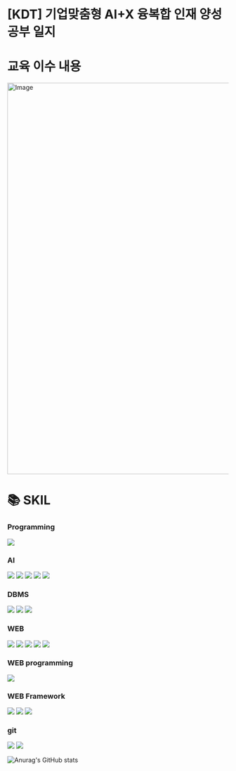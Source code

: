 # [KDT] 기업맞춤형 AI+X 융복합 인재 양성 공부 일지

# 교육 이수 내용
<img width="628" height="893" alt="Image" src="https://github.com/user-attachments/assets/593d18a3-5c86-472d-9047-e435ede8b035" />

# 📚 SKIL
 ### Programming
<div>
  <img src="https://img.shields.io/badge/python-3776AB?style=for-the-badge&logo=python&logoColor=white"> 
</div>

 ### AI
<div>
  <img src="https://img.shields.io/badge/DeeepLearning(tensorflow)-ff00ff?style=for-the-badge&logo=DeeepLearning&logoColor=black">
  <img src="https://img.shields.io/badge/MachineLearning(sklearn)-55ff55?style=for-the-badge&logo=MachineLearning&logoColor=white">
  <img src="https://img.shields.io/badge/LLM-55ff55?style=for-the-badge&logo=LLM&logoColor=white">
  <img src="https://img.shields.io/badge/HuggingFace-F7DF1E?style=for-the-badge&logo=HuggingFace&logoColor=black">
  <img src="https://img.shields.io/badge/Ollama-55ff55?style=for-the-badge&logo=Ollama&logoColor=white">
</div>

 ### DBMS 
<div>
  <img src="https://img.shields.io/badge/oracle-F80000?style=for-the-badge&logo=oracle&logoColor=white">
  <img src="https://img.shields.io/badge/mysql-4479A1?style=for-the-badge&logo=mysql&logoColor=white">
  <img src="https://img.shields.io/badge/sqlite-447900?style=for-the-badge&logo=sqlite&logoColor=white">
</div>

 ### WEB
 <div>
  <img src="https://img.shields.io/badge/html-E34F26?style=for-the-badge&logo=html5&logoColor=white">
  <img src="https://img.shields.io/badge/css-1572B6?style=for-the-badge&logo=css3&logoColor=white">
  <img src="https://img.shields.io/badge/bootstrap-7952B3?style=for-the-badge&logo=bootstrap&logoColor=white">
  <img src="https://img.shields.io/badge/javascript-F7DF1E?style=for-the-badge&logo=javascript&logoColor=black">
  <img src="https://img.shields.io/badge/jquery-0769AD?style=for-the-badge&logo=jquery&logoColor=white">
</div>

 ### WEB programming
<div> 
  <img src="https://img.shields.io/badge/JSP-db46ca?style=for-the-badge&logo=eclipse&logoColor=white">
</div>

 ### WEB Framework
<div>
  <img src="https://img.shields.io/badge/fastapi-FF0000?style=for-the-badge&logo=fastapi&logoColor=white">
  <img src="https://img.shields.io/badge/flask-000000?style=for-the-badge&logo=flask&logoColor=white">
  <img src="https://img.shields.io/badge/django-FCC624?style=for-the-badge&logo=django&logoColor=black"> 
</div>

 ### git
 <div>
  <img src="https://img.shields.io/badge/github-181717?style=for-the-badge&logo=github&logoColor=white">
  <img src="https://img.shields.io/badge/git-F05032?style=for-the-badge&logo=git&logoColor=white">
 </div>

![Anurag's GitHub stats](https://github-readme-stats.vercel.app/api?username=comlec&show_icons=true&theme=radical)
